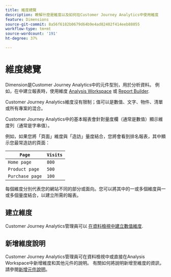 ```yaml
---
title: 維度總覽
description: 瞭解什麼是維度以及如何在Customer Journey Analytics中使用維度
feature: Dimensions
source-git-commit: 8a56f6182b0679d64b9e4ad82402f414eeb88055
workflow-type: tm+mt
source-wordcount: '191'
ht-degree: 37%

---
```


# 維度總覽

Dimension是Customer Journey Analytics中的元件型別，用於分析資料。 例如，在中建立報表時，使用維度 [Analysis Workspace](/help/analysis-workspace/home.md) 或 [Report Builder](/help/report-builder/report-buider-overview.md).

Customer Journey Analytics維度沒有限制；值可以是數值、文字、物件、清單或所有專案的混合。

Customer Journey Analytics中的基本報表會針對量度欄（通常是數值）顯示維度列（通常是字串值）。

例如，如果您將「頁面」維度與「造訪」量度結合，您將會看到排名報表，其中顯示您最常造訪的頁面：

| `Page` | `Visits` |
| --- | --- |
| `Home page` | `800` |
| `Product page` | `500` |
| `Purchase page` | `100` |

每個維度分別代表您的網站不同的部分或面向。您可以將其中的一或多個維度與一或多個量度結合，以建立所需的報表。

## 建立維度

Customer Journey Analytics管理員可以 [在資料檢視中建立數值維度](/help/data-views/create-dataview.md#components).

## 新增維度說明

Customer Journey Analytics管理員可在資料檢視中或直接在Analysis Workspace中新增維度和其他元件的說明。 有關如何將說明新增至維度的資訊，請參閱[新增元件說明](/help/components/add-component-descriptions.md)。
